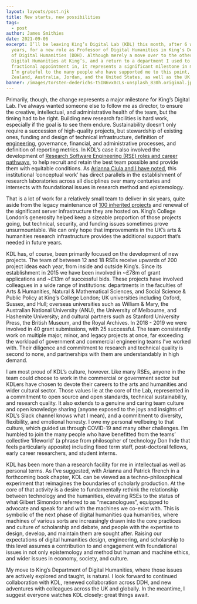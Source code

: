 ```yaml
---
layout: layouts/post.njk
title: New starts, new possibilities
tags:
  - post
author: James Smithies
date: 2021-09-06
excerpt: I’ll be leaving King’s Digital Lab (KDL) this month, after 6 wonderful
  years, for a new role as Professor of Digital Humanities in King’s Department
  of Digital Humanities (DDH). Although merely a move over to the other half of
  Digital Humanities at King’s, and a return to a department I used to hold a
  fractional appointment in, it represents a significant milestone in my career.
  I’m grateful to the many people who have supported me to this point, in New
  Zealand, Australia, Jordan, and the United States, as well as the UK.
banner: /images/torsten-dederichs-t5IN6vx0cLs-unsplash_830h.original.jpg
---
```


Primarily, though, the change represents a major milestone for King’s Digital Lab. I’ve always wanted someone else to follow me as director, to ensure the creative, intellectual, and administrative health of the team, but the timing had to be right. Building new research facilities is hard work, especially if the goal is to see them endure. Sustainability doesn’t only require a succession of high-quality projects, but stewardship of existing ones, funding and design of technical infrastructure, definition of [engineering](https://github.com/kingsdigitallab/sdlc-for-rse), governance, financial, and administrative processes, and definition of reporting metrics. In KDL’s case it also involved the development of [Research Software Engineering (RSE) roles and career pathways](https://zenodo.org/record/2564790), to help recruit and retain the best team possible and provide them with equitable conditions. As [Arianna Ciula and I have noted](https://www.taylorfrancis.com/chapters/edit/10.4324/9780429777028-13/humans-loop-james-smithies-arianna-ciula), this institutional ‘conceptual work’ has direct parallels in the establishment of research laboratories across all disciplines over many centuries and intersects with foundational issues in research method and epistemology.

That is a lot of work for a relatively small team to deliver in six years, quite aside from the legacy maintenance of [100 inherited projects](http://www.digitalhumanities.org/dhq/vol/13/1/000411/000411.html) and renewal of the significant server infrastructure they are hosted on. King’s College London’s generosity helped keep a sizeable proportion of those projects going, but technical, security, and funding issues sometimes prove unsurmountable. We can only hope that improvements in the UK’s arts & humanities research infrastructure provides the additional support that’s needed in future years.

KDL has, of course, been primarily focused on the development of new projects. The team of between 12 and 18 RSEs receive upwards of 200 project ideas each year, from inside and outside King’s. Since its establishment in 2015 we have been involved in ~£78m of grant applications and ~£13m of successful bids. These projects have involved colleagues in a wide range of institutions: departments in the faculties of Arts & Humanities, Natural & Mathematical Sciences, and Social Science & Public Policy at King’s College London; UK universities including Oxford, Sussex, and Hull; overseas universities such as William & Mary, the Australian National University (ANU), the University of Melbourne, and Hashemite University; and cultural partners such as Stanford University Press, the British Museum, and the Royal Archives. In 2018 - 2019 we were involved in 40 grant submissions, with 25 successful. The team consistently work on multiple major, minor, and legacy projects at once, far exceeding the workload of government and commercial engineering teams I’ve worked with. Their diligence and commitment to research and technical quality is second to none, and partnerships with them are understandably in high demand.

I am most proud of KDL’s culture, however. Like many RSEs, anyone in the team could choose to work in the commercial or government sector but KDLers have chosen to devote their careers to the arts and humanities and wider cultural sector. Those values lie at the core of the Lab, represented in a commitment to open source and open standards, technical sustainability, and research quality. It also extends to a genuine and caring team culture and open knowledge sharing (anyone exposed to the joys and insights of KDL’s Slack channel knows what I mean), and a commitment to diversity, flexibility, and emotional honesty. I owe my personal wellbeing to that culture, which guided us through COVID-19 and many other challenges. I’m humbled to join the many people who have benefitted from the teams’ collective ‘lifeworld’ (a phrase from philosopher of technology Don Ihde that feels particularly apposite) including fixed term staff, post-doctoral fellows, early career researchers, and student interns.

KDL has been more than a research facility for me in intellectual as well as personal terms. As I’ve suggested, with Arianna and Patrick ffrench in a forthcoming book chapter, KDL can be viewed as a techno-philosophical experiment that reimagines the boundaries of scholarly production. At the core of that activity is a desire to fundamentally rethink the relationship between technology and the humanities, elevating RSEs to the status of what Gilbert Simondon referred to as “mecanologues”, equipped to advocate and speak for and with the machines we co-exist with. This is symbolic of the next phase of digital humanities qua humanities, where machines of various sorts are increasingly drawn into the core practices and culture of scholarship and debate, and people with the expertise to design, develop, and maintain them are sought after. Raising our expectations of digital humanities design, engineering, and scholarship to this level assumes a contribution to and engagement with foundational issues in not only epistemology and method but human and machine ethics, and wider issues in economy, society, and culture.

My move to King’s Department of Digital Humanities, where those issues are actively explored and taught, is natural. I look forward to continued collaboration with KDL, renewed collaboration across DDH, and new adventures with colleagues across the UK and globally. In the meantime, I suggest everyone watches KDL closely: great things await.
